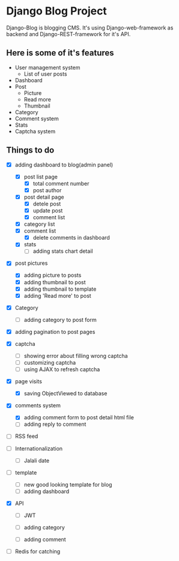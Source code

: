 
# Django Blog Project

Django-Blog is blogging CMS. It's using Django-web-framework as backend and Django-REST-framework for it's API.

## Here is some of it's features

- User management system
  - List of user posts
- Dashboard
- Post
  - Picture
  - Read more
  - Thumbnail
- Category
- Comment system
- Stats
- Captcha system

## Things to do

- [x] adding dashboard to blog(admin panel)
  - [X] post list page
    - [X] total comment number
    - [X] post author
  - [X] post detail page
    - [X] detele post
    - [X] update post
    - [X] comment list
  - [X] category list
  - [X] comment list
    - [X] delete comments in dashboard
  - [X] stats
    - [ ] adding stats chart detail

- [X] post pictures
  - [x] adding picture to posts
  - [X] adding thumbnail to post
  - [X] adding thumbnail to template
  - [X] adding 'Read more' to post

- [X] Category
  - [ ] adding category to post form

- [x] adding pagination to post pages

- [x] captcha
  - [ ] showing error about filling wrong captcha
  - [ ] customizing captcha
  - [ ] using AJAX to refresh captcha

- [X] page visits
  - [X] saving ObjectViewed to database

- [x] comments system
  - [x] adding comment form to post detail html file
  - [ ] adding reply to comment

- [ ] RSS feed

- [ ] Internationalization
  - [ ] Jalali date

- [ ] template
  - [ ] new good looking template for blog
  - [ ] adding dashboard

- [x] API
  - [ ] JWT
  - [ ] adding category
  - [ ] adding comment


- [ ] Redis for catching
